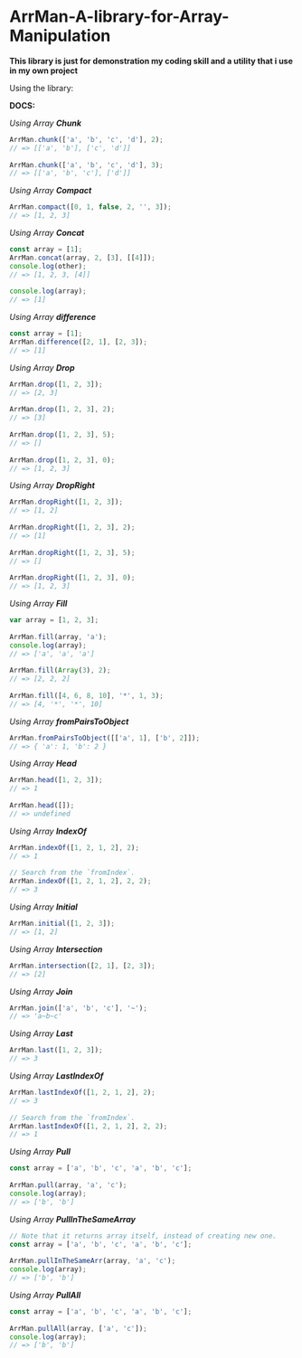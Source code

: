 # ArrMan-A-library-for-Array-Manipulation
**This library is just for demonstration my coding skill and a utility that i use in my own project**

Using the library:

**DOCS:**

_Using Array **Chunk**_
```js
ArrMan.chunk(['a', 'b', 'c', 'd'], 2);
// => [['a', 'b'], ['c', 'd']]
 
ArrMan.chunk(['a', 'b', 'c', 'd'], 3);
// => [['a', 'b', 'c'], ['d']]
```

_Using Array **Compact**_
```js
ArrMan.compact([0, 1, false, 2, '', 3]);
// => [1, 2, 3]
```

_Using Array **Concat**_
```js
const array = [1];
ArrMan.concat(array, 2, [3], [[4]]);
console.log(other);
// => [1, 2, 3, [4]]
 
console.log(array);
// => [1]
```

_Using Array **difference**_
```js
const array = [1];
ArrMan.difference([2, 1], [2, 3]);
// => [1]
```

_Using Array **Drop**_
```js
ArrMan.drop([1, 2, 3]);
// => [2, 3]
 
ArrMan.drop([1, 2, 3], 2);
// => [3]
 
ArrMan.drop([1, 2, 3], 5);
// => []
 
ArrMan.drop([1, 2, 3], 0);
// => [1, 2, 3]
```

_Using Array **DropRight**_
```js
ArrMan.dropRight([1, 2, 3]);
// => [1, 2]
 
ArrMan.dropRight([1, 2, 3], 2);
// => [1]
 
ArrMan.dropRight([1, 2, 3], 5);
// => []
 
ArrMan.dropRight([1, 2, 3], 0);
// => [1, 2, 3]
```

_Using Array **Fill**_
```js
var array = [1, 2, 3];
 
ArrMan.fill(array, 'a');
console.log(array);
// => ['a', 'a', 'a']
 
ArrMan.fill(Array(3), 2);
// => [2, 2, 2]
 
ArrMan.fill([4, 6, 8, 10], '*', 1, 3);
// => [4, '*', '*', 10]
```

_Using Array **fromPairsToObject**_
```js
ArrMan.fromPairsToObject([['a', 1], ['b', 2]]);
// => { 'a': 1, 'b': 2 }
```

_Using Array **Head**_
```js
ArrMan.head([1, 2, 3]);
// => 1
 
ArrMan.head([]);
// => undefined
```

_Using Array **IndexOf**_
```js
ArrMan.indexOf([1, 2, 1, 2], 2);
// => 1
 
// Search from the `fromIndex`.
ArrMan.indexOf([1, 2, 1, 2], 2, 2);
// => 3
```

_Using Array **Initial**_
```js
ArrMan.initial([1, 2, 3]);
// => [1, 2]
```

_Using Array **Intersection**_
```js
ArrMan.intersection([2, 1], [2, 3]);
// => [2]
```

_Using Array **Join**_
```js
ArrMan.join(['a', 'b', 'c'], '~');
// => 'a~b~c'
```

_Using Array **Last**_
```js
ArrMan.last([1, 2, 3]);
// => 3
```

_Using Array **LastIndexOf**_
```js
ArrMan.lastIndexOf([1, 2, 1, 2], 2);
// => 3
 
// Search from the `fromIndex`.
ArrMan.lastIndexOf([1, 2, 1, 2], 2, 2);
// => 1
```

_Using Array **Pull**_
```js
const array = ['a', 'b', 'c', 'a', 'b', 'c'];
 
ArrMan.pull(array, 'a', 'c');
console.log(array);
// => ['b', 'b']
```

_Using Array **PullInTheSameArray**_
```js
// Note that it returns array itself, instead of creating new one.
const array = ['a', 'b', 'c', 'a', 'b', 'c'];
 
ArrMan.pullInTheSameArr(array, 'a', 'c');
console.log(array);
// => ['b', 'b']
```

_Using Array **PullAll**_
```js
const array = ['a', 'b', 'c', 'a', 'b', 'c'];
 
ArrMan.pullAll(array, ['a', 'c']);
console.log(array);
// => ['b', 'b']
```

